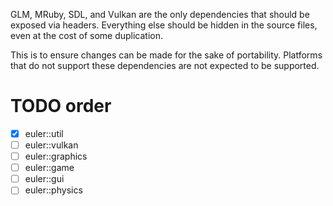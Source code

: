 GLM, MRuby, SDL, and Vulkan are the only dependencies that should be exposed
via headers. Everything else should be hidden in the source files, even at the
cost of some duplication.

This is to ensure changes can be made for the sake of portability. Platforms
that do not support these dependencies are not expected to be supported.

# TODO order

- [X] euler::util
- [ ] euler::vulkan
- [ ] euler::graphics
- [ ] euler::game
- [ ] euler::gui
- [ ] euler::physics
